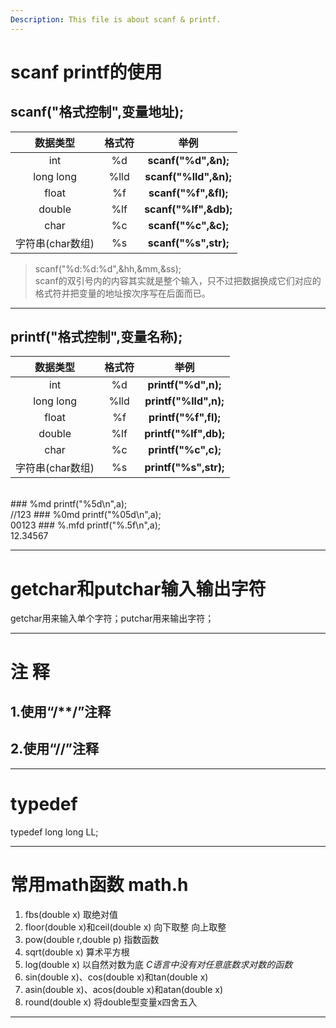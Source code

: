 ```yaml
---
Description: This file is about scanf & printf.
---
```

# scanf printf的使用

## scanf("格式控制",变量地址);
数据类型|格式符|举例
:-:|:-:|:-:
int|%d|**scanf("%d",&n);**
long long|%lld|**scanf("%lld",&n);**
float|%f|**scanf("%f",&fl);**
double|%lf|**scanf("%lf",&db);**
char|%c|**scanf("%c",&c);**
字符串(char数组)|%s|**scanf("%s",str);**
> scanf("%d:%d:%d",&hh,&mm,&ss);<br>
> scanf的双引号内的内容其实就是整个输入，只不过把数据换成它们对应的格式符并把变量的地址按次序写在后面而已。

---

## printf("格式控制",变量名称);
数据类型|格式符|举例
:-:|:-:|:-:
int|%d|**printf("%d",n);**
long long|%lld|**printf("%lld",n);**
float|%f|**printf("%f",fl);**
double|%lf|**printf("%lf",db);**
char|%c|**printf("%c",c);**
字符串(char数组)|%s|**printf("%s",str);**
<br>
### %md
printf("%5d\n",a);<br>
//123
### %0md
printf("%05d\n",a);<br>
00123
### %.mfd
printf("%.5f\n",a);<br>
12.34567

---

# getchar和putchar输入输出字符

getchar用来输入单个字符；putchar用来输出字符；

---
# 注  释
## 1.使用“/**/”注释
## 2.使用“//”注释
---
# typedef
typedef long long LL;

---

# 常用math函数 math.h
1. fbs(double x) 取绝对值
2. floor(double x)和ceil(double x) 向下取整 向上取整
3. pow(double r,double p) 指数函数
4. sqrt(double x) 算术平方根
5. log(double x) 以自然对数为底   *C语言中没有对任意底数求对数的函数*
6. sin(double x)、cos(double x)和tan(double x)
7. asin(double x)、acos(double x)和atan(double x)
8. round(double x) 将double型变量x四舍五入
---